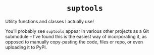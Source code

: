 <h1 align="center"> <code> suptools </code> </h1>

Utility functions and classes I actually use!

You’ll probably see `suptools` appear in various other projects as a Git submodule – I’ve found this is the easiest way of incorporating it, as opposed to manually copy-pasting the code, files or repo, or even uploading it to PyPI.
